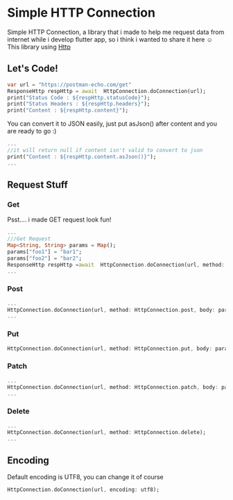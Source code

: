 
# Simple HTTP Connection
Simple HTTP Connection, a library that i made to help me request data from internet while i develop flutter app, so i think i wanted to share it here ☺
This library using [Http](https://pub.dev/packages/http)

## Let's Code!
```dart
var url = "https://postman-echo.com/get"
ResponseHttp respHttp = await  HttpConnection.doConnection(url);
print("Status Code : ${respHttp.statusCode}");
print("Status Headers : ${respHttp.headers}");
print("Content : ${respHttp.content}");
```
You can convert it to JSON easily, just put asJson() after content and you are ready to go :)
```dart
...
//it will return null if content isn't valid to convert to json
print("Content : ${respHttp.content.asJson()}");
...
```
## Request Stuff
### Get
Psst.... i made GET request look fun!
```dart
...
///Get Request
Map<String, String> params = Map();
params["foo1"] = "bar1";
params["foo2"] = "bar2";
ResponseHttp respHttp =await  HttpConnection.doConnection(url, method: HttpConnection.get, body: params);
...
```
### Post
```dart
...
HttpConnection.doConnection(url, method: HttpConnection.post, body: params);
...
```
### Put
```dart
HttpConnection.doConnection(url, method: HttpConnection.put, body: params);
```
### Patch
```dart
...
HttpConnection.doConnection(url, method: HttpConnection.patch, body: params);
...
```
### Delete
```dart
...
HttpConnection.doConnection(url, method: HttpConnection.delete);
...
```
## Encoding
Default encoding is UTF8, you can change it of course
```dart
HttpConnection.doConnection(url, encoding: utf8);
```
